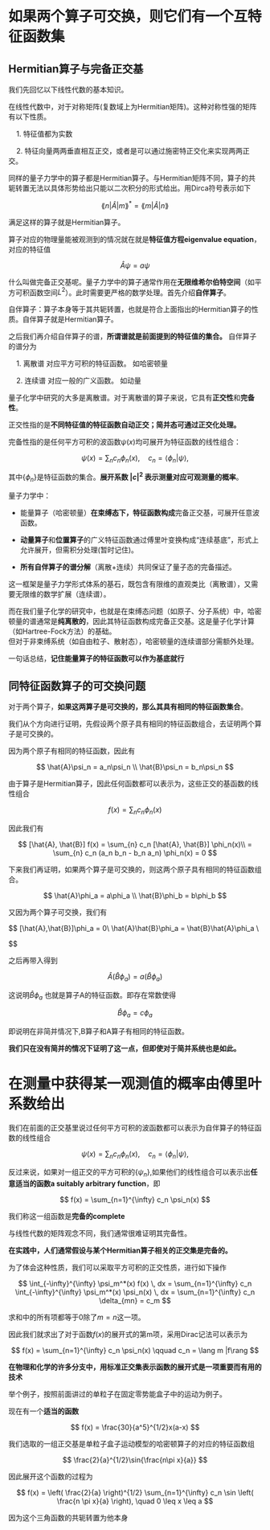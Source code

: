 # 如果两个算子可交换，则它们有一个互特征函数集

## Hermitian算子与完备正交基

我们先回忆以下线性代数的基本知识。

 在线性代数中，对于对称矩阵(复数域上为Hermitian矩阵)。这种对称性强的矩阵有以下性质。

    1. 特征值都为实数

    2. 特征向量两两垂直相互正交，或者是可以通过施密特正交化来实现两两正交。



同样的量子力学中的算子都是Hermitian算子。与Hermitian矩阵不同，算子的共轭转置无法以具体形势给出只能以二次积分的形式给出。用Dirca符号表示如下

$$
\lang n | \hat{A}|  m\rang ^* = \lang m | \hat{A} | n \rang
$$



满足这样的算子就是Hermitian算子。

算子对应的物理量能被观测到的情况就在就是**特征值方程eigenvalue equation**，对应的特征值

$$
\hat{A}\psi = a \psi
$$

什么叫做完备正交基呢。量子力学中的算子通常作用在**无限维希尔伯特空间**（如平方可积函数空间$L^2$）。此时需要更严格的数学处理。首先介绍**自伴算子**。

自伴算子：算子本身等于其共轭转置，也就是符合上面指出的Hermitian算子的性质。自伴算子就是Hermitian算子。

之后我们再介绍自伴算子的谱，**所谓谱就是前面提到的特征值的集合。** 自伴算子的谱分为

    1. 离散谱 对应平方可积的特征函数。 如哈密顿量

    2. 连续谱 对应一般的广义函数。 如动量

量子化学中研究的大多是离散谱。对于离散谱的算子来说，它具有**正交性**和**完备性**。

正交性指的是**不同特征值的特征函数自动正交；简并态可通过正交化处理。**

完备性指的是任何平方可积的波函数$ψ(x)$均可展开为特征函数的线性组合：

$$
\psi(x) = \sum_{n} c_n \phi_n(x), \quad c_n = \langle \phi_n | \psi \rangle,
$$



其中$\{\phi_n\}$是特征函数的集合。**展开系数 $|c|^2$ 表示测量对应可观测量的概率**。

 量子力学中：

- 能量算子（哈密顿量）**在束缚态下，特征函数构成**完备正交基，可展开任意波函数。

- **动量算子**和**位置算子**的广义特征函数通过傅里叶变换构成“连续基底”，形式上允许展开，但需积分处理(暂时记住)。

- **所有自伴算子的谱分解**（离散+连续）共同保证了量子态的完备描述。

这一框架是量子力学形式体系的基石，既包含有限维的直观类比（离散谱），又需要无限维的数学扩展（连续谱）。

而在我们量子化学的研究中，也就是在束缚态问题（如原子、分子系统）中，哈密顿量的谱通常是**纯离散的**，因此其特征函数构成完备正交基。这是量子化学计算（如Hartree-Fock方法）的基础。  
但对于非束缚系统（如自由粒子、散射态），哈密顿量的连续谱部分需额外处理。

一句话总结，**记住能量算子的特征函数可以作为基底就行**

## 同特征函数算子的可交换问题

对于两个算子，**如果这两算子是可交换的，那么其具有相同的特征函数集合**。

我们从个方向进行证明，先假设两个原子具有相同的特征函数组合，去证明两个算子是可交换的。

因为两个原子有相同的特征函数，因此有

$$
\hat{A}\psi_n = a_n\psi_n \\
\hat{B}\psi_n = b_n\psi_n
$$



由于算子是Hermitian算子，因此任何函数都可以表示为，这些正交的基函数的线性组合

$$
f(x) = \sum_n c_n\phi_n(x)
$$

因此我们有

$$
[\hat{A}, \hat{B}] f(x) = \sum_{n} c_n [\hat{A}, \hat{B}] \phi_n(x)\\
= \sum_{n} c_n (a_n b_n - b_n a_n) \phi_n(x) = 0
$$

下来我们再证明，如果两个算子是可交换的，则这两个原子具有相同的特征函数组合。

$$
\hat{A}\phi_a = a\phi_a \\
\hat{B}\phi_b = b\phi_b
$$

又因为两个算子可交换，我们有

$$
[\hat{A},\hat{B}]\phi_a = 0\\
\hat{A}\hat{B}\phi_a = \hat{B}\hat{A}\phi_a \\

$$

之后再带入得到

$$
\hat{A}(\hat{B}\phi_a) = a(\hat{B}\phi_a)
$$

这说明$\hat{B}\phi_a$ 也就是算子A的特征函数。即存在常数使得

$$
\hat{B}\phi_a = c\phi_a
$$

即说明在非简并情况下,B算子和A算子有相同的特征函数。

**我们只在没有简并的情况下证明了这一点，但即使对于简并系统也是如此。**

# 在测量中获得某一观测值的概率由傅里叶系数给出

我们在前面的正交基里说过任何平方可积的波函数都可以表示为自伴算子的特征函数的线性组合

$$
\psi(x) = \sum_{n} c_n \phi_n(x), \quad c_n = \langle \phi_n | \psi \rangle,
$$

反过来说，如果对一组正交的平方可积的$\{\psi_n\}$,如果他们的线性组合可以表示出**任意适当的函数a suitably arbitrary function**，即

$$
f(x) = \sum_{n=1}^{\infty} c_n \psi_n(x)
$$



我们称这一组函数是**完备的complete**

与线性代数的矩阵观念不同，我们通常很难证明其完备性。

**在实践中，人们通常假设与某个Hermitian算子相关的正交集是完备的。**

为了体会这种性质，我们可以采取平方可积的正交性质，进行如下操作

$$
\int_{-\infty}^{\infty} \psi_m^*(x) f(x) \, dx = \sum_{n=1}^{\infty} c_n \int_{-\infty}^{\infty} \psi_m^*(x) \psi_n(x) \, dx = \sum_{n=1}^{\infty} c_n \delta_{mn} = c_m
$$

求和中的所有项都等于0除了$m=n$这一项。

因此我们就求出了对于函数$f(x)$的展开式的第m项，采用Dirac记法可以表示为

$$
f(x) = \sum_{n=1}^{\infty} c_n \psi_n(x) \qquad c_n = \lang m |f\rang
$$

**在物理和化学的许多分支中，用标准正交集表示函数的展开式是一项重要而有用的技术**

举个例子，按照前面讲过的单粒子在固定零势能盒子中的运动为例子。

现在有一个**适当的函数**

$$
f(x) = \frac{30}{a^5}^{1/2}x(a-x)
$$

我们选取的一组正交基是单粒子盒子运动模型的哈密顿算子的对应的特征函数组

$$
\frac{2}{a}^{1/2}\sin{\frac{n\pi x}{a}}
$$

因此展开这个函数的过程为

$$
f(x) = \left( \frac{2}{a} \right)^{1/2} \sum_{n=1}^{\infty} c_n \sin \left( \frac{n \pi x}{a} \right), \quad 0 \leq x \leq a
$$

因为这个三角函数的共轭转置为他本身

